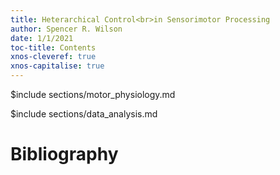 ```yaml
---
title: Heterarchical Control<br>in Sensorimotor Processing
author: Spencer R. Wilson
date: 1/1/2021
toc-title: Contents
xnos-cleveref: true
xnos-capitalise: true
---
```


<!-- <h2>Where are you?</h2> -->

<!-- This is an experiment in creating an open kind of thesis. To start adding comments to this page, just highlight some text, click `annotate` and start typing. Note that you will have to a <a href="https://web.hypothes.is/" target="_blank">Hypothes.is</a> account, but it only takes a moment (and it's a nonprofit organization). Add as many comments as you like! -->

<!-- you MUST have new lines between transcludes! -->

<!-- $include sections/introduction.md -->

$include sections/motor_physiology.md

<!-- $include sections/background_experiment.md -->

<!-- $include sections/background_theory.md -->

<!-- $include sections/experiments.md -->

<!-- $include sections/theory.md -->

<!-- $include sections/next_steps.md -->

$include sections/data_analysis.md

# Bibliography